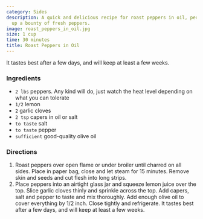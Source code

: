 ```yaml
---
category: Sides
description: A quick and delicious recipe for roast peppers in oil, perfect for using
  up a bounty of fresh peppers.
image: roast_peppers_in_oil.jpg
size: 1 cup
time: 30 minutes
title: Roast Peppers in Oil
---
```


It tastes best after a few days, and will keep at least a few weeks.

### Ingredients

* `2 lbs` peppers. Any kind will do, just watch the heat level depending on what you can tolerate
* `1/2` lemon
* `2` garlic cloves
* `2 tsp` capers in oil or salt
* `to taste` salt
* `to taste` pepper
* `sufficient` good-quality olive oil

### Directions

1. Roast peppers over open flame or under broiler until charred on all sides. Place in paper bag, close and let steam for 15 minutes. Remove skin and seeds and cut flesh into long strips.
2. Place peppers into an airtight glass jar and squeeze lemon juice over the top. Slice garlic cloves thinly and sprinkle across the top. Add capers, salt and pepper to taste and mix thoroughly. Add enough olive oil to cover everything by 1/2 inch. Close tightly and refrigerate. It tastes best after a few days, and will keep at least a few weeks.